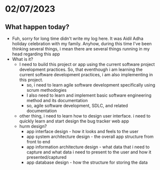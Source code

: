 # 02/07/2023

## What happen today?
- Fuh, sorry for long time didn't write my log here. It was Aidil Adha holiday celebration
with my family. Anyhow, during this time I've been thinking several things, i mean
there are several things running in my head regarding this app
- What is it?
    - I need to build this project or app using the current software project
    development practices. So, that eventhough i am learning the current software
    development practices, i am also implementing in this project.
        - so, i need to learn agile software development specifically using scrum
        methodogies
        - I also need to learn and implement basic software engineering method
        and its documentation
        - so, agile software development, SDLC, and related documentation
    - other thing, i need to learn how to design user interface. i need to quickly
    learn and start design the bug tracker web app
    - hurm design?
        - app interface design - how it looks and feels to the user
        - app system architecture design - the overall app structure from front to end
        - app information architecture design - what data that i need to capture
        and what data i need to present to the user and how it presented/captured
        - app database design - how the structure for storing the data
        
